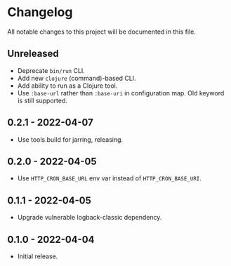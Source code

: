 # Changelog

All notable changes to this project will be documented in this file.

## Unreleased

- Deprecate `bin/run` CLI.
- Add new `clojure` (command)-based CLI.
- Add ability to run as a Clojure tool.
- Use `:base-url` rather than `:base-uri` in configuration map.  Old
  keyword is still supported.

## 0.2.1 - 2022-04-07

- Use tools.build for jarring, releasing.

## 0.2.0 - 2022-04-05

- Use `HTTP_CRON_BASE_URL` env var instead of `HTTP_CRON_BASE_URI`.

## 0.1.1 - 2022-04-05

- Upgrade vulnerable logback-classic dependency.

## 0.1.0 - 2022-04-04

- Initial release.
